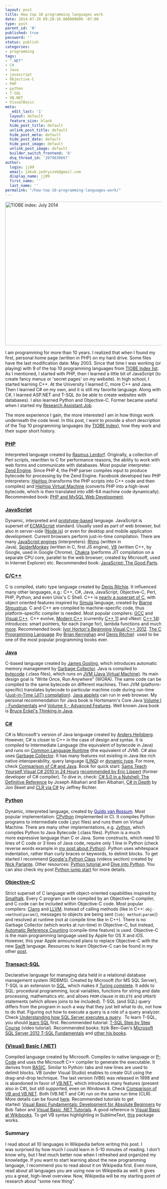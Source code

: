 ```yaml
---
layout: post
title: How top 10 programming languages work
date: 2014-07-28 09:28:16.000000000 -07:00
type: post
parent_id: '0'
published: true
password: ''
status: publish
categories:
- programming
tags:
- ".NET"
- C#
- Java
- javascript
- Objective-C
- PHP
- python
- T-SQL
- VB.NET
- VisualBasic
meta:
  _edit_last: '1'
  layout: default
  feature_size: blank
  hide_post_title: default
  unlink_post_title: default
  hide_post_meta: default
  hide_post_date: default
  hide_post_image: default
  unlink_post_image: default
  builder_switch_frontend: '0'
  dsq_thread_id: '2879830667'
author:
  login: jj09
  email: jakub.jedryszek@gmail.com
  display_name: jj09
  first_name: ''
  last_name: ''
permalink: "/how-top-10-programming-languages-work/"
---
```

<p><img class="aligncenter size-full wp-image-4071" src="{{ site.baseurl }}/assets/2014/07/tiobe-index-july-2014.png" alt="TIOBE index: July 2014" width="746" height="462" /></p>
<p>I am programming for more than 10 years. I realized that when I found my first, personal home page (written in PHP) on my hard drive. Some files have the last modification date: May 2003. Since that time I was working (or playing) with 9 of the top 10 programming languages from <a href="http://www.tiobe.com/index.php/content/paperinfo/tpci/index.html">TIOBE Index list</a>. As I mentioned, I started with PHP, then I learned a little bit of JavaScript (to create fancy menus or 'secret pages' on my website). In high school, I started learning C++. At the University I learned C, more C++ and Java. Then I learned C# on my own, and it is still my favorite language. Along with C#, I learned ASP.NET and T-SQL (to be able to create websites with databases). I also learned Python and Objective-C. Former became useful when I started my <a title="Research Assistant Job – Project Sireum" href="http://jj09.net/research-assistant-job-project-sireum/">Research Assistant Job</a>.</p>
<p>The more experience I gain, the more interested I am in how things work underneath the code level. In this post, I want to provide a short description of the Top 10 programming languages (by <a href="http://www.tiobe.com/index.php/content/paperinfo/tpci/index.html">TIOBE Index</a>), how they work and their super short history.</p>
<h3><a href="http://en.wikipedia.org/wiki/PHP">PHP</a></h3>
<p>Interpreted language created by <a href="http://en.wikipedia.org/wiki/Rasmus_Lerdorf">Rasmus Lerdorf</a>. Originally, a collection of Perl scripts, rewritten to C for performance reasons, the ability to work with web forms and communicate with databases. Most popular interpreter: <a href="https://www.zend.com/en/community/php">Zend Engine</a>. Since PHP 4, the PHP parser compiles input to produce bytecode for processing by the Zend Engine. Facebook developed two PHP interpreters: <a href="http://en.wikipedia.org/wiki/HipHop_for_PHP">HipHop </a>(transforms the PHP scripts into C++ code and then compiles) and <a href="http://en.wikipedia.org/wiki/HipHop_Virtual_Machine#HHVM">HipHop Virtual Machine</a> (converts PHP into a high-level bytecode, which is then translated into x86-64 machine code dynamically). Recommended book: <a href="https://amzn.to/3K1aU5U">PHP and MySQL Web Development</a>.</p>
<h3><a href="http://en.wikipedia.org/wiki/JavaScript">JavaScript</a></h3>
<p>Dynamic, interpreted and <a href="http://en.wikipedia.org/wiki/Prototype-based_programming">prototype-based</a> language. JavaScript is superset of <a href="http://en.wikipedia.org/wiki/ECMAScript">ECMAScript</a> standard. Usually used as part of web browser, but also in server-side (<a href="http://en.wikipedia.org/wiki/Node.js">Node.js</a>) or even for desktop and mobile application development. Current browsers perform just-in-time compilation. There are many <a href="http://en.wikipedia.org/wiki/JavaScript_engine">JavaScript engines</a> (interpreters): <a href="http://en.wikipedia.org/wiki/Rhino_(JavaScript_engine)">Rhino</a> (written in Java), <a href="http://en.wikipedia.org/wiki/SpiderMonkey_(JavaScript_engine)">SpiderMonkey</a> (written in C, first JS engine), <a href="http://en.wikipedia.org/wiki/V8_(JavaScript_engine)">V8</a> (written C++, by Google, used in Google Chrome), <a href="http://en.wikipedia.org/wiki/Chakra_(JavaScript_engine)">Chakra</a> (performs JIT compilation on a separate CPU core, parallel to the web browser; created by Microsoft, used in Internet Explorer) etc. Recommended book: <a href="https://amzn.to/3K1bWyP">JavaScript: The Good Parts</a>.</p>
<h3><a href="http://en.wikipedia.org/wiki/C_(programming_language)">C</a>/<a href="http://en.wikipedia.org/wiki/C%2B%2B">C++</a></h3>
<p>C is compiled, static type language created by <a href="http://en.wikipedia.org/wiki/Dennis_Ritchie">Denis Ritchie</a>. It influenced many other languages, e.g.: C++, C#, Java, JavaScript, Objective-C, Perl, PHP, Python, and even Unix's C Shell. C++ is <a href="http://en.wikipedia.org/wiki/Compatibility_of_C_and_C%2B%2B">nearly a superset of C</a>, with object oriented features inspired by <a href="http://en.wikipedia.org/wiki/Simula">Simula</a> language, created by <a href="http://en.wikipedia.org/wiki/Bjarne_Stroustrup">Bjarne Stroustrup</a>. C and C++ are compiled to machine-specific code, thus platform-specific compiler is needed. Most popular compilers: <a href="http://en.wikipedia.org/wiki/GNU_Compiler_Collection">GCC</a> and <a href="http://en.wikipedia.org/wiki/Visual_C%2B%2B">Visual C++</a>. C++ evolve, <a href="http://herbsutter.com/elements-of-modern-c-style/">Modern C++</a> (currently <a href="http://en.wikipedia.org/wiki/C%2B%2B11">C++ 11</a> and vNext: <a href="http://en.wikipedia.org/wiki/C%2B%2B14">C++ 14</a>) introduces: smart pointers, for each (range for), lambda functions and much <a href="http://herbsutter.com/elements-of-modern-c-style/">more</a>. Recommended book: <a href="https://amzn.to/42z5Kp0">Ivor Horton's Beginning Visual C++ 2012</a>. <a href="http://en.wikipedia.org/wiki/The_C_Programming_Language">The C Programming Language</a> (by <a href="http://en.wikipedia.org/wiki/Brian_Kernighan">Brian Kernighan</a> and <a href="http://en.wikipedia.org/wiki/Dennis_Ritchie">Denis Ritchie</a>)  used to be one of the most popular programming books ever.</p>
<h3><a href="http://en.wikipedia.org/wiki/Java_(programming_language)">Java</a></h3>
<p>C-based language created by <a href="http://en.wikipedia.org/wiki/James_Gosling">James Gosling</a>, which introduces automatic memory management by <a href="http://en.wikipedia.org/wiki/Garbage_collection_(computer_science)">Garbage Collector</a>. Java is compiled to <a href="http://en.wikipedia.org/wiki/Java_bytecode">bytecode</a> (.class files), which runs on <a href="http://en.wikipedia.org/wiki/Java_virtual_machine">JVM (Java Virtual Machine)</a>. Its main design goal is "Write Once, Run Anywhere" (WORA). The same code can be compiled to the same bytecode on different machines. Then JVM (platform-specific) translates bytecode to particular machine code during run-time (<a href="http://en.wikipedia.org/wiki/Just-in-time_compilation">Just-in-Time (JIT) compilation</a>). <a href="http://en.wikipedia.org/wiki/Java_applet">Java applets</a> can run in web browser. My personal recommendation for Java book is Hortsmann's Core Java <a href="https://amzn.to/3z41EaS">Volume I - Fundamentals</a> and <a href="https://amzn.to/3JKxeiK">Volume II - Advanced Features</a>. Well known Java book is <a href="https://amzn.to/3z7VPsM">Bruce Eckel's Thinking in Java</a>.</p>
<h3><a href="http://en.wikipedia.org/wiki/C_Sharp_(programming_language)">C#</a></h3>
<p>C# is Microsoft's version of Java language created by <a href="http://en.wikipedia.org/wiki/Anders_Hejlsberg">Anders Hejlsberg</a>. However, C# is closer to C++ in the case of design and syntax. It is compiled to Intermediate Language (the equivalent of bytecode in Java) and runs on <a href="http://en.wikipedia.org/wiki/Common_Language_Runtime">Common Language Runtime</a> (the equivalent of JVM). C# also uses <a href="http://en.wikipedia.org/wiki/Garbage_collection_(computer_science)">Garbage Collector</a>. It has many features not existing in Java like rich native interoperability, query language (<a href="http://en.wikipedia.org/wiki/Language_Integrated_Query">LINQ</a>) or <a href="http://www.codeproject.com/Articles/69407/The-Dynamic-Keyword-in-C">dynamic type</a>. For more, check <a href="http://en.wikipedia.org/wiki/Comparison_of_C_Sharp_and_Java">Comparison of C# and Java</a>. Book for quick start: <a href="https://amzn.to/3FNxJHw">Sams Teach Yourself Visual C# 2010 in 24 Hours</a> <a href="http://www.informit.com/articles/article.aspx?p=1769249">recommended by Eric Lippert</a> (former developer of C# compiler). To dive in, check: <a href="https://amzn.to/42AZrRK">C# 5.0 in a Nutshell: The Definitive Reference</a> by Joseph Albahari and Ben Albahari, <a href="https://amzn.to/3K4WMsi">C# in Depth</a> by Jon Skeet and <a href="https://amzn.to/3K1Avf2">CLR via C#</a> by Jeffrey Richter.</p>
<h3><a href="http://en.wikipedia.org/wiki/Python_(programming_language)">Python</a></h3>
<p>Dynamic, interpreted language, created by <a style="color: #0b0080;" title="Guido van Rossum" href="http://en.wikipedia.org/wiki/Guido_van_Rossum">Guido van Rossum</a>. Most popular implementation: <a href="http://en.wikipedia.org/wiki/CPython">CPython</a> (implemented in C). It compiles Python programs to intermediate code (.pyc files) and runs them on Virtual Machine. There are many other implementations, e.g. <a href="http://en.wikipedia.org/wiki/Jython">Jython</a>, which compiles Python to Java Bytecode (.class files). Python is a much more expressive language than C or Java. Some constructs, which need 10 lines of C code or 3 lines of Java code, require only 1 line in Python (check reverse words example in <a href="http://jj09.net/python-jump-start/">my post about Python</a>). Python uses whitespace indentation, rather than curly braces or keywords, to delimit blocks. To get started I recommend <a href="https://developers.google.com/edu/python/">Google's Python Class</a> (videos section) created by <a href="http://www-cs-faculty.stanford.edu/~nick/">Nick Parlante</a>. Other resources: <a href="https://docs.python.org/2/tutorial/">Python tutorial </a>and <a href="http://www.diveintopython.net/toc/index.html">Dive into Python</a>. You can also check my post <a href="http://jj09.net/python-jump-start/">Python jump start</a> for more details.</p>
<h3><a href="http://en.wikipedia.org/wiki/Objective-C">Objective-C</a></h3>
<p>Strict superset of C language with object-oriented capabilities inspired by <a href="http://en.wikipedia.org/wiki/Smalltalk">Smalltalk</a>. Every C program can be compiled by an Objective-C compiler, and C code can be included within Objective-C code. Most popular compilers: <a href="http://en.wikipedia.org/wiki/Clang">Clang</a> and <a href="http://en.wikipedia.org/wiki/LLVM">LLVM</a>. Instead of calling methods (like in C++: <code>obj-&gt;method(param)</code>), messages to objects are being sent (<code>[obj method:param]</code>) and resolved at runtime (not at compile time like in C++). There is no Garbage Collector (which works at run-time) in Objective-C, but instead, <a href="http://en.wikipedia.org/wiki/Automatic_Reference_Counting">Automatic Reference Counting</a> (compile-time feature) is used. Objective-C is the main programming language used by Apple for OS X and iOS. However, this year Apple announced plans to replace Objective-C with the new <a href="http://en.wikipedia.org/wiki/Swift_(programming_language)">Swift</a> language. Resources to learn Objective-C can be found in my other <a title="Getting started with iOS Development" href="http://jj09.net/getting-started-ios-development/">post</a>.</p>
<h3><a href="http://en.wikipedia.org/wiki/Transact-SQL">Transact-SQL</a></h3>
<p>Declarative language for managing data held in a relational database management system (RDBMS). Created by Microsoft (for MS SQL Server), T-SQL is an extension to <a href="http://en.wikipedia.org/wiki/SQL">SQL</a>, which makes it <a href="http://en.wikipedia.org/wiki/Turing_complete">Turing complete</a>. It adds to SQL: procedural programming, local variables, functions for string and date processing, mathematics etc. and allows <code>FROM</code> clause in <code>DELETE</code> and <code>UPDATE</code> statements (which allows joins to be included). T-SQL (and SQL) query differs from the program in such a way that they just tell what to do, not how to do that. Figuring out how to execute a query is a role of a query analyzer. Check <a href="http://www.codeproject.com/Articles/630346/Understanding-how-SQL-Server-executes-a-query">Understanding how SQL Server executes a query</a>.  To learn T-SQL, you should <a href="https://blog.udemy.com/beginners-guide-to-sql/">learn SQL</a> first. Recommended tutorial: <a href="http://mrbool.com/course/t-sql-step-by-step-course/382">T-SQL Step by Step Course</a> (video tutorial). Recommended books: Itzik Ben-Gan's <a href="https://amzn.to/3JF8LLF">Microsoft SQL Server 2012 T-SQL Fundamentals</a> and <a href="http://www.sql.co.il/books/">other his books</a>.</p>
<h3><a href="http://en.wikipedia.org/wiki/Visual_Basic">(Visual) Basic (.NET)</a></h3>
<p>Compiled language created by Microsoft. Compiles to native language or <a href="http://en.wikipedia.org/wiki/Microsoft_P-Code">P-Code</a> and uses the Microsoft C++ compiler to generate the executable. It derives from <a href="http://en.wikipedia.org/wiki/BASIC">BASIC</a>. Similar to Python: tabs and new lines are used to delimit blocks. VB (under Visual Studio) enables to create GUI using the drag-and-drop technique. The last version (VB6) was released in 1998 and is abandoned in favor of <a href="http://en.wikipedia.org/wiki/Visual_Basic_.NET">VB.NET</a>, which introduces many features (present also in C#), but still supported, even on Windows 8. Check <a href="http://en.wikipedia.org/wiki/Comparison_of_Visual_Basic_and_Visual_Basic_.NET">Comparison of VB and VB.NET</a>. Both (VB.NET and C#) run on the same run time (CLR). More details can be found <a href="http://en.wikipedia.org/wiki/Comparison_of_C_Sharp_and_Visual_Basic_.NET">here</a>. Recommended tutorials to get started: <a href="http://channel9.msdn.com/Series/Visual-Basic-Development-for-Absolute-Beginners">Visual Basic Fundamentals: Development for Absolute Beginners</a> by Bob Tabor and <a href="http://www.visual-basic-tutorials.com/">Visual Basic .NET Tutorials</a>. A good reference is <a href="http://en.wikibooks.org/wiki/Visual_Basic">Visual Basic at Wikibooks</a>. To get VB syntax highlighting in SublimeText, <a href="https://github.com/angryant0007/VBDotNetSyntax">this</a> package works.</p>
<h3>Summary</h3>
<p>I read about all 10 languages in Wikipedia before writing this post. I was surprised by how much I could learn in 5-10 minutes of reading. I don't know why, but I feel much better now when I refreshed and organized my knowledge. If you want to start learning about the new programming language, I recommend you to read about it on Wikipedia first. Even more, read about all languages you are using now on Wikipedia as well. It gives you a great, high-level overview. Now, Wikipedia will be my starting point of research about "some new thing".</p>
